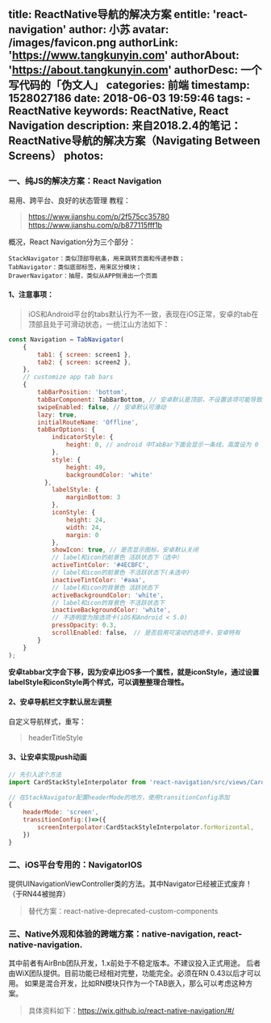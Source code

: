 title: ReactNative导航的解决方案
entitle: 'react-navigation'
author: 小苏
avatar: /images/favicon.png
authorLink: 'https://www.tangkunyin.com'
authorAbout: 'https://about.tangkunyin.com'
authorDesc: 一个写代码的「伪文人」
categories: 前端
timestamp: 1528027186
date: 2018-06-03 19:59:46
tags:
    - ReactNative
keywords: ReactNative, React Navigation
description: 来自2018.2.4的笔记：ReactNative导航的解决方案（Navigating Between Screens）
photos:
---

### 一、纯JS的解决方案：React Navigation

易用、跨平台、良好的状态管理
教程：

> https://www.jianshu.com/p/2f575cc35780
> https://www.jianshu.com/p/b877115fff1b

概况，React Navigation分为三个部分：
```
StackNavigator：类似顶部导航条，用来跳转页面和传递参数；
TabNavigator：类似底部标签，用来区分模块；
DrawerNavigator：抽屉，类似从APP侧滑出一个页面
```

#### 1、注意事项：

> iOS和Android平台的tabs默认行为不一致，表现在iOS正常，安卓的tab在顶部且处于可滑动状态，一统江山方法如下：

```javascript
const Navigation = TabNavigator(
    {
        tab1: { screen: screen1 },
        tab2: { screen: screen2 },
    },
    // customize app tab bars
    {
        tabBarPosition: 'bottom',
        tabBarComponent: TabBarBottom, // 安卓默认是顶部，不设置该项可能导致tabIcon位置错误
        swipeEnabled: false, // 安卓默认可滑动
        lazy: true,
        initialRouteName: 'Offline',
        tabBarOptions: {
            indicatorStyle: {
                height: 0, // android 中TabBar下面会显示一条线，高度设为 0 后就不显示线了
            },
            style: {
                height: 49,
                backgroundColor: 'white'
          },
            labelStyle: {
                marginBottom: 3
            },
            iconStyle: {
                height: 24,
                width: 24,
                margin: 0
            },
            showIcon: true, // 是否显示图标，安卓默认关闭
            // label和icon的前景色 活跃状态下（选中）
            activeTintColor: '#4ECBFC',
            // label和icon的前景色 不活跃状态下(未选中)
            inactiveTintColor: '#aaa',
            // label和icon的背景色 活跃状态下
            activeBackgroundColor: 'white',
            // label和icon的背景色 不活跃状态下
            inactiveBackgroundColor: 'white',
            // 不透明度为按选项卡(iOS和Android < 5.0)
            pressOpacity: 0.3,
            scrollEnabled: false， // 是否启用可滚动的选项卡，安卓特有
        }
    }
);
```

**安卓tabbar文字会下移，因为安卓比iOS多一个属性，就是iconStyle，通过设置labelStyle和iconStyle两个样式，可以调整整理合理性。**

#### 2、安卓导航栏文字默认居左调整
自定义导航样式，重写：

> headerTitleStyle

#### 3、让安卓实现push动画

```javascript
// 先引入这个方法
import CardStackStyleInterpolator from 'react-navigation/src/views/CardStackStyleInterpolator';
​
// 在StackNavigator配置headerMode的地方，使用transitionConfig添加
{
    headerMode: 'screen',
    transitionConfig:()=>({
        screenInterpolator:CardStackStyleInterpolator.forHorizontal,
    })
}

```

### 二、iOS平台专用的：NavigatorIOS

提供UINavigationViewController类的方法。其中Navigator已经被正式废弃！（于RN44被抛弃）

> 替代方案：react-native-deprecated-custom-components

### 三、Native外观和体验的跨端方案：native-navigation, react-native-navigation.

其中前者有AirBnb团队开发，1.x前处于不稳定版本。不建议投入正式用途。
后者由WiX团队提供。目前功能已经相对完整，功能完全。必须在RN 0.43以后才可以用。
如果是混合开发，比如RN模块只作为一个TAB嵌入，那么可以考虑这种方案。

> 具体资料如下：https://wix.github.io/react-native-navigation/#/

